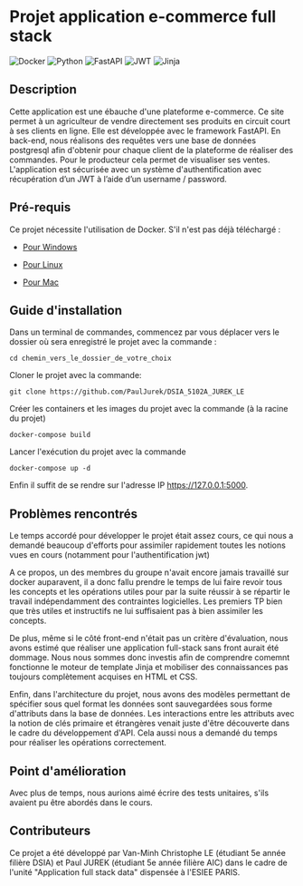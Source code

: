 
# Projet application e-commerce full stack

![Docker](https://img.shields.io/badge/docker-%230db7ed.svg?style=for-the-badge&logo=docker&logoColor=white)
![Python](https://img.shields.io/badge/python-3670A0?style=for-the-badge&logo=python&logoColor=ffdd54)
![FastAPI](https://img.shields.io/badge/FastAPI-005571?style=for-the-badge&logo=fastapi)
![JWT](https://img.shields.io/badge/JWT-black?style=for-the-badge&logo=JSON%20web%20tokens)
![Jinja](https://img.shields.io/badge/jinja-white.svg?style=for-the-badge&logo=jinja&logoColor=black)


## Description
Cette application est une ébauche d'une plateforme e-commerce. Ce site permet à un agriculteur de vendre directement ses produits en circuit court à ses clients en ligne. Elle est développée avec le framework FastAPI. En back-end, nous réalisons des requêtes vers une base de données postgresql afin d'obtenir pour chaque client de la plateforme de réaliser des commandes. Pour le producteur cela permet de visualiser ses ventes. L'application est sécurisée avec un système d'authentification avec récupération d’un JWT à l’aide d’un username / password.

## Pré-requis
Ce projet nécessite l'utilisation de Docker. S'il n'est pas déjà téléchargé :

* [Pour Windows](https://docs.docker.com/desktop/install/windows-install/)

* [Pour Linux](https://docs.docker.com/desktop/install/linux-install/)

* [Pour Mac](https://docs.docker.com/desktop/install/mac-install/)


## Guide d'installation
Dans un terminal de commandes, commencez par vous déplacer vers le dossier où sera enregistré le projet avec la commande :

``
cd chemin_vers_le_dossier_de_votre_choix
``

Cloner le projet avec la commande:

``
git clone https://github.com/PaulJurek/DSIA_5102A_JUREK_LE
``

Créer les containers et les images du projet avec la commande (à la racine du projet)

``
docker-compose build 
``

Lancer  l'exécution du projet avec la commande 

``
docker-compose up -d
``

Enfin il suffit de se rendre sur l'adresse IP https://127.0.0.1:5000.

## Problèmes rencontrés

Le temps accordé pour développer le projet était assez cours, ce qui nous a demandé beaucoup d'efforts pour assimiler rapidement toutes les notions vues en cours (notamment pour l'authentification jwt) 

A ce propos, un des membres du groupe n'avait encore jamais travaillé sur docker auparavent, il a donc fallu prendre le temps de lui faire revoir tous les concepts et les opérations utiles pour par la suite réussir à se répartir le travail indépendamment des contraintes logicielles. Les premiers TP bien que très utiles et instructifs ne lui suffisaient pas à bien assimiler les concepts.

De plus, même si le côté front-end n'était pas un critère d'évaluation, nous avons estimé que réaliser une application full-stack sans front aurait été dommage. Nous nous sommes donc investis afin de comprendre comemnt fonctionne le moteur de template Jinja et mobiliser des connaissances pas toujours complètement acquises en HTML et CSS.

Enfin, dans l'architecture du projet, nous avons des modèles permettant de spécifier sous quel format les données sont sauvegardées sous forme d'attributs dans la base de données. Les interactions entre les attributs avec la notion de clés primaire et étrangères venait juste d'être découverte dans le cadre du développement d'API. Cela aussi nous a demandé du temps pour réaliser les opérations correctement.

## Point d'amélioration

Avec plus de temps, nous aurions aimé écrire des tests unitaires, s'ils avaient pu être abordés dans le cours.

## Contributeurs

Ce projet a été développé par Van-Minh Christophe LE (étudiant 5e année filière DSIA) et Paul JUREK (étudiant 5e année filière AIC) dans le cadre de l'unité "Application full stack data" dispensée à l'ESIEE PARIS.

